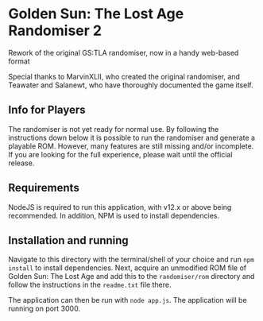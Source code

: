 # Golden Sun: The Lost Age Randomiser 2
Rework of the original GS:TLA randomiser, now in a handy web-based format

Special thanks to MarvinXLII, who created the original randomiser, and Teawater and Salanewt, who have thoroughly documented the game itself.

## Info for Players
The randomiser is not yet ready for normal use. By following the instructions down below it is possible to run the randomiser and generate a playable ROM. However, many features are still missing and/or incomplete. If you are looking for the full experience, please wait until the official release.

## Requirements
NodeJS is required to run this application, with v12.x or above being recommended. In addition, NPM is used to install dependencies.

## Installation and running
Navigate to this directory with the terminal/shell of your choice and run `npm install` to install dependencies.
Next, acquire an unmodified ROM file of Golden Sun: The Lost Age and add this to the `randomiser/rom` directory and follow the instructions in the `readme.txt` file there.

The application can then be run with `node app.js`. The application will be running on port 3000.
